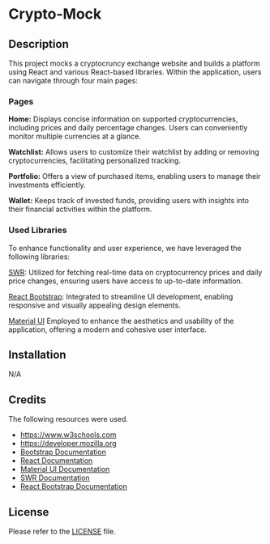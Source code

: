# Crypto-Mock

## Description

This project mocks a cryptocruncy exchange website and builds a platform using React and various React-based libraries. Within the application, users can navigate through four main pages:

### Pages

**Home:** Displays concise information on supported cryptocurrencies, including prices and daily percentage changes. Users can conveniently monitor multiple currencies at a glance.

**Watchlist:** Allows users to customize their watchlist by adding or removing cryptocurrencies, facilitating personalized tracking.

**Portfolio:** Offers a view of purchased items, enabling users to manage their investments efficiently.

**Wallet:** Keeps track of invested funds, providing users with insights into their financial activities within the platform.

### Used Libraries

To enhance functionality and user experience, we have leveraged the following libraries:

[SWR](https://swr.vercel.app/): Utilized for fetching real-time data on cryptocurrency prices and daily price changes, ensuring users have access to up-to-date information.

[React Bootstrap](https://react-bootstrap.github.io/): Integrated to streamline UI development, enabling responsive and visually appealing design elements.

[Material UI](https://mui.com/material-ui/) Employed to enhance the aesthetics and usability of the application, offering a modern and cohesive user interface.

## Installation

N/A

## Credits

The following resources were used.

* https://www.w3schools.com
* https://developer.mozilla.org
* [Bootstrap Documentation](https://getbootstrap.com/docs/4.0/getting-started/introduction/)
* [React Documentation](https://react-bootstrap.github.io/docs/getting-started/introduction)
* [Material UI Documentation](https://mui.com/material-ui/getting-started/)
* [SWR Documentation](https://swr.vercel.app/docs/getting-started)
* [React Bootstrap Documentation](https://react-bootstrap.github.io/docs/getting-started/introduction)

## License

Please refer to the [LICENSE](./LICENSE) file.
